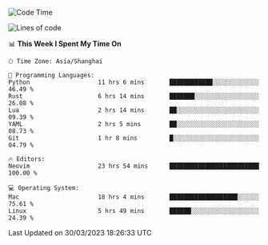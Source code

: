 <!--START_SECTION:waka-->
![Code Time](http://img.shields.io/badge/Code%20Time-1%2C263%20hrs%2021%20mins-blue)

![Lines of code](https://img.shields.io/badge/From%20Hello%20World%20I%27ve%20Written-107.1%20thousand%20lines%20of%20code-blue)

📊 **This Week I Spent My Time On** 

```text
🕑︎ Time Zone: Asia/Shanghai

💬 Programming Languages: 
Python                   11 hrs 6 mins       ████████████░░░░░░░░░░░░░   46.49 % 
Rust                     6 hrs 14 mins       ███████░░░░░░░░░░░░░░░░░░   26.08 % 
Lua                      2 hrs 14 mins       ██░░░░░░░░░░░░░░░░░░░░░░░   09.39 % 
YAML                     2 hrs 5 mins        ██░░░░░░░░░░░░░░░░░░░░░░░   08.73 % 
Git                      1 hr 8 mins         █░░░░░░░░░░░░░░░░░░░░░░░░   04.79 % 

🔥 Editors: 
Neovim                   23 hrs 54 mins      █████████████████████████   100.00 % 

💻 Operating System: 
Mac                      18 hrs 4 mins       ███████████████████░░░░░░   75.61 % 
Linux                    5 hrs 49 mins       ██████░░░░░░░░░░░░░░░░░░░   24.39 % 
```


 Last Updated on 30/03/2023 18:26:33 UTC
<!--END_SECTION:waka-->
